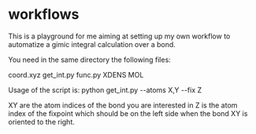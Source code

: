 # workflows
This is a playground for me aiming at setting up my own workflow
to automatize a gimic integral calculation over a bond. 

You need in the same directory the following files:

coord.xyz
get_int.py
func.py
XDENS
MOL

Usage of the script is: 
python get_int.py --atoms X,Y --fix Z 

XY are the atom indices of the bond you are interested in
Z  is the atom index of the fixpoint which should be on the 
left side when the bond XY is oriented to the right.
